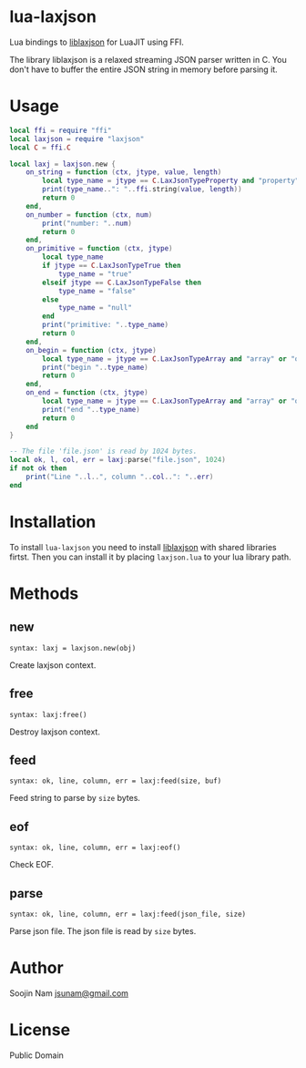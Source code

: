 lua-laxjson
====
Lua bindings to [liblaxjson](https://github.com/andrewrk/liblaxjson)
for LuaJIT using FFI.

The library liblaxjson is a relaxed streaming JSON parser written in C.
You don't have to buffer the entire JSON string in memory before parsing it.

Usage
=====
````lua
local ffi = require "ffi"
local laxjson = require "laxjson"
local C = ffi.C

local laxj = laxjson.new {
    on_string = function (ctx, jtype, value, length)
        local type_name = jtype == C.LaxJsonTypeProperty and "property" or "string"
        print(type_name..": "..ffi.string(value, length))
        return 0
    end,
    on_number = function (ctx, num)
        print("number: "..num)
        return 0
    end,
    on_primitive = function (ctx, jtype)
        local type_name
        if jtype == C.LaxJsonTypeTrue then
            type_name = "true"
        elseif jtype == C.LaxJsonTypeFalse then
            type_name = "false"
        else
            type_name = "null"
        end
        print("primitive: "..type_name)
        return 0
    end,
    on_begin = function (ctx, jtype)
        local type_name = jtype == C.LaxJsonTypeArray and "array" or "object"
        print("begin "..type_name)
        return 0
    end,
    on_end = function (ctx, jtype)
        local type_name = jtype == C.LaxJsonTypeArray and "array" or "object"
        print("end "..type_name)
        return 0
    end
}

-- The file 'file.json' is read by 1024 bytes.
local ok, l, col, err = laxj:parse("file.json", 1024) 
if not ok then
    print("Line "..l..", column "..col..": "..err)
end
````

Installation
============
To install `lua-laxjson` you need to install
[liblaxjson](https://github.com/andrewrk/liblaxjson#installation)
with shared libraries firtst.
Then you can install it by placing `laxjson.lua` to your lua library path.

Methods
=======

new
---
`syntax: laxj = laxjson.new(obj)`

Create laxjson context.

free
----
`syntax: laxj:free()`

Destroy laxjson context.

feed
----
`syntax: ok, line, column, err = laxj:feed(size, buf)`

Feed string to parse by `size` bytes.

eof
---
`syntax: ok, line, column, err = laxj:eof()`

Check EOF.

parse
-----
`syntax: ok, line, column, err = laxj:feed(json_file, size)`

Parse json file. The json file is read by `size` bytes.

Author
======
Soojin Nam jsunam@gmail.com

License
=======
Public Domain
